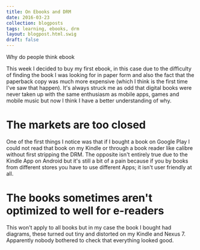 ```yaml
---
title: On Ebooks and DRM
date: 2016-03-23
collection: blogposts
tags: learning, ebooks, drm
layout: blogpost.html.swig
draft: false
---
```


Why do people think ebook


This week I decided to buy my first ebook, in this case due to the difficulty of finding the book I was looking for in paper form and also the fact that the paperback copy was much more expensive (which I think is the first time I've saw that happen). It's always struck me as odd that digital books were never taken up with the same enthusiasm as mobile apps, games and mobile music but now I think I have a better understanding of why. 


The markets are too closed
==========================

One of the first things I notice was that if I bought a book on Google Play I could not read that book on my Kindle or through a book reader like calibre without first stripping the DRM. The opposite isn't entirely true due to the Kindle App on Android but it's still a bit of a pain because if you by books from different stores you have to use different Apps; it isn't user friendly at all.

The books sometimes aren't optimized to well for e-readers
==========================================================

This won't apply to all books but in my case the book I bought had diagrams, these turned out tiny and distorted on my Kindle and Nexus 7. Apparently nobody bothered to check that everything looked good.

